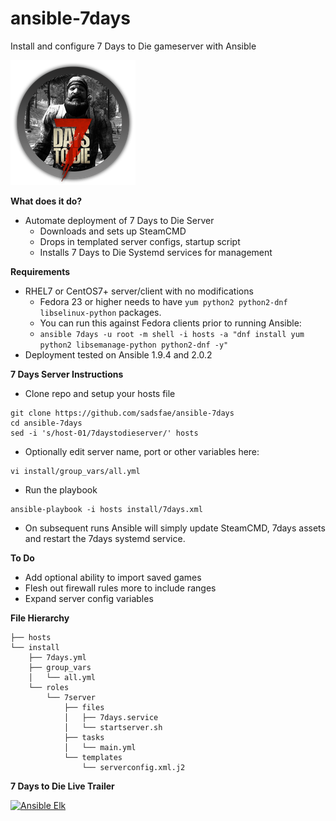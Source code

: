 ansible-7days
=============
Install and configure 7 Days to Die gameserver with Ansible

![7Days](/image/7days_icon.png?raw=true "This is a really fun game")

**What does it do?**
   - Automate deployment of 7 Days to Die Server
     * Downloads and sets up SteamCMD
     * Drops in templated server configs, startup script
     * Installs 7 Days to Die Systemd services for management

**Requirements**
   - RHEL7 or CentOS7+ server/client with no modifications
     - Fedora 23 or higher needs to have ```yum python2 python2-dnf libselinux-python``` packages.
     * You can run this against Fedora clients prior to running Ansible:
     - ```ansible 7days -u root -m shell -i hosts -a "dnf install yum python2 libsemanage-python python2-dnf -y"```
   - Deployment tested on Ansible 1.9.4 and 2.0.2

**7 Days Server Instructions**
   - Clone repo and setup your hosts file
```
git clone https://github.com/sadsfae/ansible-7days
cd ansible-7days
sed -i 's/host-01/7daystodieserver/' hosts
```
   - Optionally edit server name, port or other variables here:
```
vi install/group_vars/all.yml
```
   - Run the playbook
```
ansible-playbook -i hosts install/7days.xml
```
   * On subsequent runs Ansible will simply update SteamCMD, 7days assets and
     restart the 7days systemd service.

**To Do**
   - Add optional ability to import saved games
   - Flesh out firewall rules more to include ranges
   - Expand server config variables

**File Hierarchy**
```
├── hosts
└── install
    ├── 7days.yml
    ├── group_vars
    │   └── all.yml
    └── roles
        └── 7server
            ├── files
            │   ├── 7days.service
            │   └── startserver.sh
            ├── tasks
            │   └── main.yml
            └── templates
                └── serverconfig.xml.j2
```

**7 Days to Die Live Trailer**


[![Ansible Elk](http://img.youtube.com/vi/tnKLwfAgZjI/0.jpg)](http://www.youtube.com/watch?v=tnKLwfAgZjI "7 Days to Die Live Trailer")


